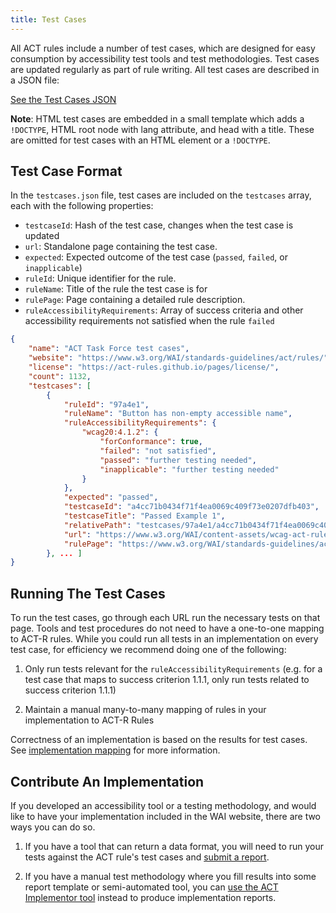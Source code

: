 ```yaml
---
title: Test Cases
---
```


All ACT rules include a number of test cases, which are designed for easy consumption by accessibility test tools and test methodologies. Test cases are updated regularly as part of rule writing. All test cases are described in a JSON file:

 <a class='btn' href='https://www.w3.org/WAI/content-assets/wcag-act-rules/testcases.json'>
	See the Test Cases JSON
 </a>

**Note**: HTML test cases are embedded in a small template which adds a `!DOCTYPE`, HTML root node with lang attribute, and head with a title. These are omitted for test cases with an HTML element or a `!DOCTYPE`.

## Test Case Format

In the `testcases.json` file, test cases are included on the `testcases` array, each with the following properties:

- `testcaseId`: Hash of the test case, changes when the test case is updated
- `url`: Standalone page containing the test case.
- `expected`: Expected outcome of the test case (`passed`, `failed`, or `inapplicable`)
- `ruleId`: Unique identifier for the rule.
- `ruleName`: Title of the rule the test case is for
- `rulePage`: Page containing a detailed rule description.
- `ruleAccessibilityRequirements`: Array of success criteria and other accessibility requirements not satisfied when the rule `failed`

```json
{
	"name": "ACT Task Force test cases",
	"website": "https://www.w3.org/WAI/standards-guidelines/act/rules/",
	"license": "https://act-rules.github.io/pages/license/",
	"count": 1132,
	"testcases": [
		{
			"ruleId": "97a4e1",
			"ruleName": "Button has non-empty accessible name",
			"ruleAccessibilityRequirements": {
				"wcag20:4.1.2": {
					"forConformance": true,
					"failed": "not satisfied",
					"passed": "further testing needed",
					"inapplicable": "further testing needed"
				}
			},
			"expected": "passed",
			"testcaseId": "a4cc71b0434f71f4ea0069c409f73e0207dfb403",
			"testcaseTitle": "Passed Example 1",
			"relativePath": "testcases/97a4e1/a4cc71b0434f71f4ea0069c409f73e0207dfb403.html",
			"url": "https://www.w3.org/WAI/content-assets/wcag-act-rules/testcases/97a4e1/a4cc71b0434f71f4ea0069c409f73e0207dfb403.html",
			"rulePage": "https://www.w3.org/WAI/standards-guidelines/act/rules/97a4e1/proposed/"
		}, ... ]
}
```

## Running The Test Cases

To run the test cases, go through each URL run the necessary tests on that page. Tools and test procedures do not need to have a one-to-one mapping to ACT-R rules. While you could run all tests in an implementation on every test case, for efficiency we recommend doing one of the following:

1. Only run tests relevant for the `ruleAccessibilityRequirements` (e.g. for a test case that maps to success criterion 1.1.1, only run tests related to success criterion 1.1.1)

2. Maintain a manual many-to-many mapping of rules in your implementation to ACT-R Rules

Correctness of an implementation is based on the results for test cases. See [implementation mapping](../mapping/) for more information.

## Contribute An Implementation

If you developed an accessibility tool or a testing methodology, and would like to have your implementation included in the WAI website, there are two ways you can do so.

1. If you have a tool that can return a data format, you will need to run your tests against the ACT rule's test cases and [submit a report](../reporting/).

2. If you have a manual test methodology where you fill results into some report template or semi-automated tool, you can [use the ACT Implementor tool](https://act-implementor.netlify.app/#/) instead to produce implementation reports.
